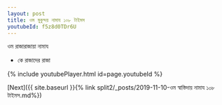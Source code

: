 ```yaml
---
layout: post
title: ওম মুকুন্দয় নামায ১০৮ টাইমস
youtubeId: f5z8d0TDr6U
---
```

 
 
 ওম রাজারাজায়া নামায  
 
 -  কে রাজাদের রাজা 
 
  
 
  
 
 
 
 
 
 


{% include youtubePlayer.html id=page.youtubeId %}
 
[Next]({{ site.baseurl }}{% link  split2/_posts/2019-11-10-ওম স্বাস্তিদায় নামায ১০৮ টাইমস.md%})
 
